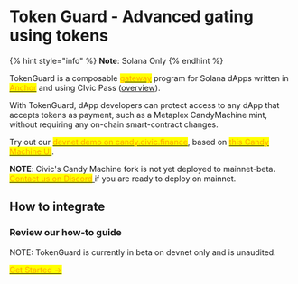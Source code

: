 # Token Guard - Advanced gating using tokens

{% hint style="info" %}
**Note**: Solana Only
{% endhint %}

TokenGuard is a composable [<mark style="color:orange;">gateway</mark>](https://docs.civic.com/) program for Solana dApps written in [<mark style="color:orange;">Anchor</mark>](https://github.com/project-serum/anchor) <mark style="color:orange;"></mark> and using CIvic Pass ([overview](../civic-pass/overview/ "mention")).

With TokenGuard, dApp developers can protect access to any dApp that accepts tokens as payment, such as a Metaplex CandyMachine mint, without requiring any on-chain smart-contract changes.

Try out our <mark style="color:orange;"></mark> [<mark style="color:orange;">devnet demo on candy.civic.finance</mark>](https://candy-tg.surge.sh/), based on [<mark style="color:orange;">this Candy Machine UI</mark>](https://github.com/kevinfaveri/solana-candy-factory).

**NOTE**: Civic's Candy Machine fork is not yet deployed to mainnet-beta. [<mark style="color:orange;">Contact us on Discord</mark> ](https://discord.gg/8H5Kdtr5Wn)if you are ready to deploy on mainnet.

## How to integrate

### Review our how-to guide&#x20;

NOTE: TokenGuard is currently in beta on devnet only and is unaudited.

<mark style="color:orange;"></mark>[<mark style="color:orange;">Get Started -></mark> ](https://civicteam.github.io/token-guard/)<mark style="color:orange;"></mark>

